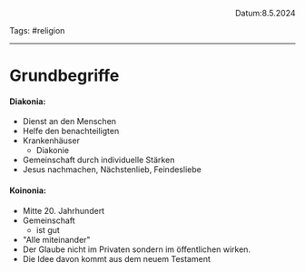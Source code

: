 <p align="right">Datum:8.5.2024</p>

Tags: #religion 

---

# Grundbegriffe

#### Diakonia:
- Dienst an den Menschen 
- Helfe den benachteiligten
- Krankenhäuser
	- Diakonie
- Gemeinschaft durch individuelle Stärken
- Jesus nachmachen, Nächstenlieb, Feindesliebe

#### Koinonia:
- Mitte 20. Jahrhundert
- Gemeinschaft
	- ist gut
- "Alle miteinander"
- Der Glaube nicht im Privaten sondern im öffentlichen wirken.
- Die Idee davon kommt aus dem neuem Testament